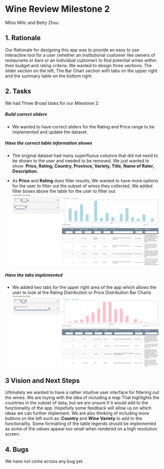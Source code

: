 # Wine Review Milestone 2

Milos Milic and Betty Zhou
## 1. Rationale

Our Rationale for designing this app was to provide an easy to use interactive tool for a user (whether an institutional customer like owners of restaurants or bars or an individual customer) to find potential wines within their budget and rating criteria. We wanted to design three sections: The slider section on the left, The Bar Chart section with tabs on the upper right and the summary table on the bottom right. 


## 2. Tasks

We had Three Broad tasks for our Milestone 2:

##### Build correct sliders
  - We wanted to have correct sliders for the Rating and Price range to be implemented and update the dataset.

##### Have the correct table information shown
  - The original dataset had many superfluous columns that did not need to be shown to the user and needed to be removed. We just wanted to show: __Price, Rating, Country, Province, Variety, Title, Name of Rater, Description__.

  - As __Price__ and __Rating__ does filter results, We wanted to have more options for the user to filter out the subset of wines they collected. We added filter boxes above the table for the user to filter out. ![dashBoard](/img/price_distribution.PNG "price distribution")

##### Have the tabs implemented
  - We added two tabs for the upper right area of the app which allows the user to look at the Rating Distribution or Price Distribution Bar Charts
  ![dashBoard](/img/rating_distribution.PNG "rating distribution")


## 3 Vision  and Next Steps

Ultimately we wanted to have a rather intuitive user interface for filtering out the wines. We are toying with the idea of including a map That highlights the countries in the subset of data, but we are unsure if it would add to the functionality of the app. Hopefully some feedback will allow us on which ideas we can further implement. We are also thinking of including more buttons on the left such as: __Country__ and __Wine Variety__ to add to the functionality. Some formatting of the table legends should be implemented as some of the values appear too small when rendered on a high resolution screen.


## 4. Bugs

We have not come across any bug yet.
